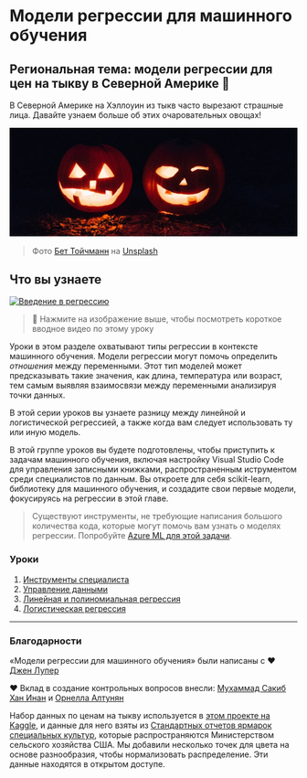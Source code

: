 # Модели регрессии для машинного обучения
## Региональная тема: модели регрессии для цен на тыкву в Северной Америке 🎃

В Северной Америке на Хэллоуин из тыкв часто вырезают страшные лица. Давайте узнаем больше об этих очаровательных овощах!

![jack-o-lanterns](../images/jack-o-lanterns.jpg)
> Фото <a href="https://unsplash.com/@teutschmann?utm_source=unsplash&utm_medium=referral&utm_content=creditCopyText">Бет Тойчманн</a> на <a href="https://unsplash.com/s/photos/jack-o-lanterns?utm_source=unsplash&utm_medium=referral&utm_content=creditCopyText">Unsplash</a>
  
## Что вы узнаете

[![Введение в регрессию](https://img.youtube.com/vi/5QnJtDad4iQ/0.jpg)](https://youtu.be/5QnJtDad4iQ "Видео с введением в регрессию - Нажмите, чтобы посмотреть!")
> 🎥 Нажмите на изображение выше, чтобы посмотреть короткое вводное видео по этому уроку

Уроки в этом разделе охватывают типы регрессии в контексте машинного обучения. Модели регрессии могут помочь определить _отношения_ между переменными. Этот тип моделей может предсказывать такие значения, как длина, температура или возраст, тем самым выявляя взаимосвязи между переменными анализируя точки данных.

В этой серии уроков вы узнаете разницу между линейной и логистической регрессией, а также когда вам следует использовать ту или иную модель.

В этой группе уроков вы будете подготовлены, чтобы приступить к задачам машинного обучения, включая настройку Visual Studio Code для управления записными книжками, распространенным иструментом среди специалистов по данным. Вы откроете для себя scikit-learn, библиотеку для машинного обучения, и создадите свои первые модели, фокусируясь на регрессии в этой главе.

> Существуют инструменты, не требующие написания большого количества кода, которые могут помочь вам узнать о моделях регрессии. Попробуйте [Azure ML для этой задачи](https://docs.microsoft.com/learn/modules/create-regression-model-azure-machine-learning-designer/?WT.mc_id=academic-77952-leestott).

### Уроки

1. [Инструменты специалиста](../1-Tools/README.md)
2. [Управление данными](../2-Data/README.md)
3. [Линейная и полиномиальная регрессия](../3-Linear/README.md)
4. [Логистическая регрессия](../4-Logistic/README.md)

---
### Благодарности

«Модели регрессии для машинного обучения» были написаны с ♥ ️[Джен Лупер](https://twitter.com/jenlooper)

♥ ️Вклад в создание контрольных вопросов внесли: [Мухаммад Сакиб Хан Инан](https://twitter.com/Sakibinan) и [Орнелла Алтунян](https://twitter.com/ornelladotcom)

Набор данных по ценам на тыкву используется в [этом проекте на Kaggle](https://www.kaggle.com/usda/a-year-of-pumpkin-prices), и данные для него взяты из [Стандартных отчетов ярмарок специальных культур](https://www.marketnews.usda.gov/mnp/fv-report-config-step1?type=termPrice), которые распространяются Министерством сельского хозяйства США. Мы добавили несколько точек для цвета на основе разнообразия, чтобы нормализовать распределение. Эти данные находятся в открытом доступе.
